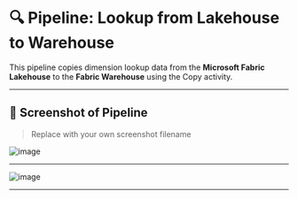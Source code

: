 # 🔍 Pipeline: Lookup from Lakehouse to Warehouse
 
This pipeline copies dimension lookup data from the **Microsoft Fabric Lakehouse** to the **Fabric Warehouse** using the Copy activity.
 
---
 
## 📸 Screenshot of Pipeline
 
> Replace with your own screenshot filename
 
![image](https://github.com/user-attachments/assets/18577ad1-e776-4a42-8323-195171645314)

---
![image](https://github.com/user-attachments/assets/66ff0222-3e14-4677-ac61-a621d95afac5)

 
---
